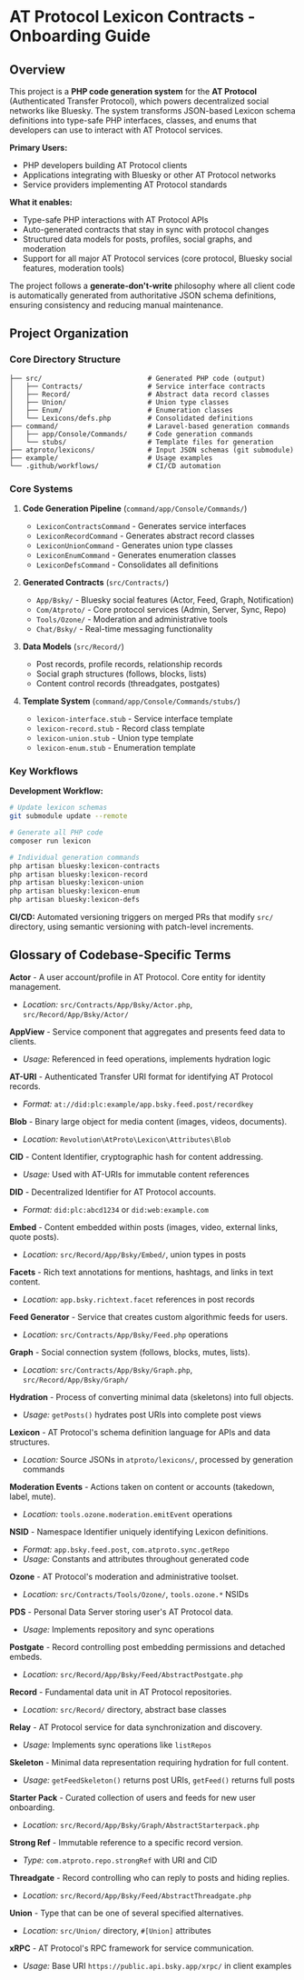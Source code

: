 # AT Protocol Lexicon Contracts - Onboarding Guide

## Overview

This project is a **PHP code generation system** for the **AT Protocol** (Authenticated Transfer Protocol), which powers decentralized social networks like Bluesky. The system transforms JSON-based Lexicon schema definitions into type-safe PHP interfaces, classes, and enums that developers can use to interact with AT Protocol services.

**Primary Users:**
- PHP developers building AT Protocol clients
- Applications integrating with Bluesky or other AT Protocol networks
- Service providers implementing AT Protocol standards

**What it enables:**
- Type-safe PHP interactions with AT Protocol APIs
- Auto-generated contracts that stay in sync with protocol changes
- Structured data models for posts, profiles, social graphs, and moderation
- Support for all major AT Protocol services (core protocol, Bluesky social features, moderation tools)

The project follows a **generate-don't-write** philosophy where all client code is automatically generated from authoritative JSON schema definitions, ensuring consistency and reducing manual maintenance.

## Project Organization

### Core Directory Structure

```
├── src/                          # Generated PHP code (output)
│   ├── Contracts/                # Service interface contracts
│   ├── Record/                   # Abstract data record classes  
│   ├── Union/                    # Union type classes
│   ├── Enum/                     # Enumeration classes
│   └── Lexicons/defs.php         # Consolidated definitions
├── command/                      # Laravel-based generation commands
│   ├── app/Console/Commands/     # Code generation commands
│   └── stubs/                    # Template files for generation
├── atproto/lexicons/             # Input JSON schemas (git submodule)
├── example/                      # Usage examples
└── .github/workflows/            # CI/CD automation
```

### Core Systems

1. **Code Generation Pipeline** (`command/app/Console/Commands/`)
    - `LexiconContractsCommand` - Generates service interfaces
    - `LexiconRecordCommand` - Generates abstract record classes
    - `LexiconUnionCommand` - Generates union type classes
    - `LexiconEnumCommand` - Generates enumeration classes
    - `LexiconDefsCommand` - Consolidates all definitions

2. **Generated Contracts** (`src/Contracts/`)
    - `App/Bsky/` - Bluesky social features (Actor, Feed, Graph, Notification)
    - `Com/Atproto/` - Core protocol services (Admin, Server, Sync, Repo)
    - `Tools/Ozone/` - Moderation and administrative tools
    - `Chat/Bsky/` - Real-time messaging functionality

3. **Data Models** (`src/Record/`)
    - Post records, profile records, relationship records
    - Social graph structures (follows, blocks, lists)
    - Content control records (threadgates, postgates)

4. **Template System** (`command/app/Console/Commands/stubs/`)
    - `lexicon-interface.stub` - Service interface template
    - `lexicon-record.stub` - Record class template
    - `lexicon-union.stub` - Union type template
    - `lexicon-enum.stub` - Enumeration template

### Key Workflows

**Development Workflow:**
```bash
# Update lexicon schemas
git submodule update --remote

# Generate all PHP code
composer run lexicon

# Individual generation commands
php artisan bluesky:lexicon-contracts
php artisan bluesky:lexicon-record
php artisan bluesky:lexicon-union
php artisan bluesky:lexicon-enum
php artisan bluesky:lexicon-defs
```

**CI/CD:** Automated versioning triggers on merged PRs that modify `src/` directory, using semantic versioning with patch-level increments.

## Glossary of Codebase-Specific Terms

**Actor** - A user account/profile in AT Protocol. Core entity for identity management.
- *Location:* `src/Contracts/App/Bsky/Actor.php`, `src/Record/App/Bsky/Actor/`

**AppView** - Service component that aggregates and presents feed data to clients.
- *Usage:* Referenced in feed operations, implements hydration logic

**AT-URI** - Authenticated Transfer URI format for identifying AT Protocol records.
- *Format:* `at://did:plc:example/app.bsky.feed.post/recordkey`

**Blob** - Binary large object for media content (images, videos, documents).
- *Location:* `Revolution\AtProto\Lexicon\Attributes\Blob`

**CID** - Content Identifier, cryptographic hash for content addressing.
- *Usage:* Used with AT-URIs for immutable content references

**DID** - Decentralized Identifier for AT Protocol accounts.
- *Format:* `did:plc:abcd1234` or `did:web:example.com`

**Embed** - Content embedded within posts (images, video, external links, quote posts).
- *Location:* `src/Record/App/Bsky/Embed/`, union types in posts

**Facets** - Rich text annotations for mentions, hashtags, and links in text content.
- *Location:* `app.bsky.richtext.facet` references in post records

**Feed Generator** - Service that creates custom algorithmic feeds for users.
- *Location:* `src/Contracts/App/Bsky/Feed.php` operations

**Graph** - Social connection system (follows, blocks, mutes, lists).
- *Location:* `src/Contracts/App/Bsky/Graph.php`, `src/Record/App/Bsky/Graph/`

**Hydration** - Process of converting minimal data (skeletons) into full objects.
- *Usage:* `getPosts()` hydrates post URIs into complete post views

**Lexicon** - AT Protocol's schema definition language for APIs and data structures.
- *Location:* Source JSONs in `atproto/lexicons/`, processed by generation commands

**Moderation Events** - Actions taken on content or accounts (takedown, label, mute).
- *Location:* `tools.ozone.moderation.emitEvent` operations

**NSID** - Namespace Identifier uniquely identifying Lexicon definitions.
- *Format:* `app.bsky.feed.post`, `com.atproto.sync.getRepo`
- *Usage:* Constants and attributes throughout generated code

**Ozone** - AT Protocol's moderation and administrative toolset.
- *Location:* `src/Contracts/Tools/Ozone/`, `tools.ozone.*` NSIDs

**PDS** - Personal Data Server storing user's AT Protocol data.
- *Usage:* Implements repository and sync operations

**Postgate** - Record controlling post embedding permissions and detached embeds.
- *Location:* `src/Record/App/Bsky/Feed/AbstractPostgate.php`

**Record** - Fundamental data unit in AT Protocol repositories.
- *Location:* `src/Record/` directory, abstract base classes

**Relay** - AT Protocol service for data synchronization and discovery.
- *Usage:* Implements sync operations like `listRepos`

**Skeleton** - Minimal data representation requiring hydration for full content.
- *Usage:* `getFeedSkeleton()` returns post URIs, `getFeed()` returns full posts

**Starter Pack** - Curated collection of users and feeds for new user onboarding.
- *Location:* `src/Record/App/Bsky/Graph/AbstractStarterpack.php`

**Strong Ref** - Immutable reference to a specific record version.
- *Type:* `com.atproto.repo.strongRef` with URI and CID

**Threadgate** - Record controlling who can reply to posts and hiding replies.
- *Location:* `src/Record/App/Bsky/Feed/AbstractThreadgate.php`

**Union** - Type that can be one of several specified alternatives.
- *Location:* `src/Union/` directory, `#[Union]` attributes

**xRPC** - AT Protocol's RPC framework for service communication.
- *Usage:* Base URI `https://public.api.bsky.app/xrpc/` in client examples
